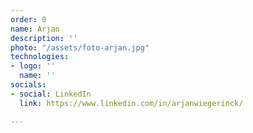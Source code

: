 ```yaml
---
order: 0
name: Arjan
description: ''
photo: "/assets/foto-arjan.jpg"
technologies:
- logo: ''
  name: ''
socials:
- social: LinkedIn
  link: https://www.linkedin.com/in/arjanwiegerinck/

---
```

